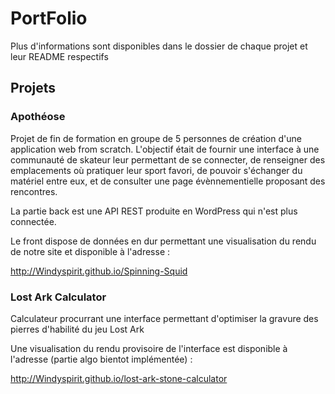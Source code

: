 # PortFolio

Plus d'informations sont disponibles dans le dossier de chaque projet et leur README respectifs

## Projets

### Apothéose

Projet de fin de formation en groupe de 5 personnes de création d'une application web from scratch.
L'objectif était de fournir une interface à une communauté de skateur leur permettant de se connecter, de renseigner des emplacements où pratiquer leur sport favori, de pouvoir s'échanger du matériel entre eux, et de consulter une page évènnementielle proposant des rencontres.

La partie back est une API REST produite en WordPress qui n'est plus connectée. 

Le front dispose de données en dur permettant une visualisation du rendu de notre site et disponible à l'adresse :

http://Windyspirit.github.io/Spinning-Squid

### Lost Ark Calculator
Calculateur procurrant une interface permettant d'optimiser la gravure des pierres d'habilité du jeu Lost Ark

Une visualisation du rendu provisoire de l'interface est disponible à l'adresse (partie algo bientot implémentée) :

http://Windyspirit.github.io/lost-ark-stone-calculator


